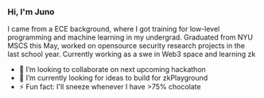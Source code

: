 ### Hi, I'm Juno
I came from a ECE background, where I got training for low-level programming and machine learning in my undergrad. 
Graduated from NYU MSCS this May, worked on opensource security research projects in the last school year. 
Currently working as a swe in Web3 space and learning zk  

- 👯 I’m looking to collaborate on next upcoming hackathon
- 🔭 I’m currently looking for ideas to build for zkPlayground
- ⚡ Fun fact: I'll sneeze whenever I have >75% chocolate
<!--
**Junochiu/Junochiu** is a ✨ _special_ ✨ repository because its `README.md` (this file) appears on your GitHub profile.

Here are some ideas to get you started:

- 🔭 I’m currently working on ...
- 🌱 I’m currently learning ...
- 👯 I’m looking to collaborate on ...
- 🤔 I’m looking for help with ...
- 💬 Ask me about ...
- 📫 How to reach me: ...
- 😄 Pronouns: ...
- ⚡ Fun fact: ...
-->
